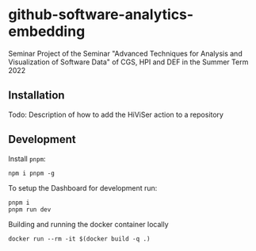 # github-software-analytics-embedding
Seminar Project of the Seminar "Advanced Techniques for Analysis and Visualization of Software Data" of CGS, HPI and DEF in the Summer Term 2022

## Installation

Todo: Description of how to add the HiViSer action to a repository

## Development

Install `pnpm`:

```
npm i pnpm -g
```

To setup the Dashboard for development run:

```
pnpm i
pnpm run dev
```

Building and running the docker container locally
```
docker run --rm -it $(docker build -q .)
```